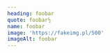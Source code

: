 ```yaml
---
heading: foobar
quote: foobar½
name: foobar
image: 'https://fakeimg.pl/500'
imageAlt: foobar
---
```


